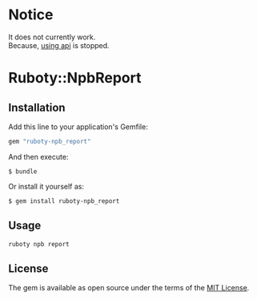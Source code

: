 # Notice
It does not currently work.  
Because, [using api](https://github.com/p1ch-jp/BotchAPI) is stopped.

# Ruboty::NpbReport

## Installation

Add this line to your application's Gemfile:

```ruby
gem "ruboty-npb_report"
```

And then execute:

    $ bundle

Or install it yourself as:

    $ gem install ruboty-npb_report

## Usage

    ruboty npb report

## License

The gem is available as open source under the terms of the [MIT License](http://opensource.org/licenses/MIT).

